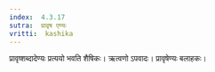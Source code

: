 ```yaml
---
index:  4.3.17
sutra:  प्रावृष एण्यः
vritti:  kashika 
---
```


प्रावृष्शब्दादेण्यः प्रत्ययो भवति शैषिकः। ऋत्वणो ऽपवादः। प्रावृषेण्यः बलाहकः।

